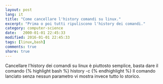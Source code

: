 ```yaml
--- 
layout: post
lang: it
title: "Come cancellare l'history comandi su linux."
excerpt: "Prima o poi tutti ripuliscono l'history dei comandi."
category: computer-science
date:   2000-01-01 22:45:33
modified: 2016-01-01 22:45:33
tags: [linux,bash]
comments: true
share: true
---
```


Cancellare l'history dei comandi su linux è piuttosto semplice, basta dare il comando
{% highlight bash %}
history -c
{% endhighlight %}
Il comando lanciato senza nessun parametro vi mostra invece tutto lo storico.
